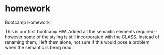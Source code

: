 # homework
Bootcamp Homework

This is our first bootcamp HW. Added all the semantic elements required-- however some of the styling is still incorporated with the CLASS. Instead of renaming them, I left them alone, not sure if this would pose a problem when the semantic is being read.